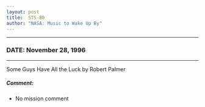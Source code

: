 ```yaml
---
layout: post
title:  STS-80
author: "NASA: Music to Wake Up By"
---
```


----
### DATE: November 28, 1996
----
Some Guys Have All the Luck by Robert Palmer

##### Comment:
* No mission comment
